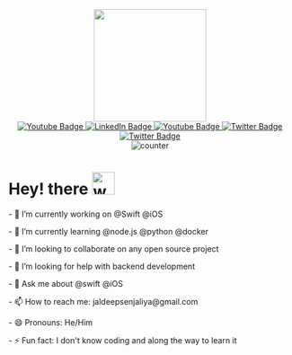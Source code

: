 <div id="header" align="center">
  <img src="https://media.giphy.com/media/M9gbBd9nbDrOTu1Mqx/giphy.gif" width="200" />
 
<div id="badges">
  <a href="https://jaldeepsenjaliya.github.io/About-Me/" target="_blank">
    <img src="https://img.shields.io/badge/About-Me-Green?style=for-the-badge&logo=me&logoColor=white" alt="Youtube Badge"/>
  </a>
  <a href="https://www.linkedin.com/in/jaldeep-senjaliya/" target="_blank">
    <img src="https://img.shields.io/badge/LinkedIn-blue?style=for-the-badge&logo=linkedin&logoColor=white" alt="LinkedIn Badge"/>
  </a>
  <a href="https://www.youtube.com/playlist?list=PLuxNQViSZ8USJ9NX66-fuFO6hNjgGHujG" target="_blank">
    <img src="https://img.shields.io/badge/YouTube-brown?style=for-the-badge&logo=youtube&logoColor=white" alt="Youtube Badge"/>
  </a>
  <a href="https://apps.apple.com/ca/app/201-dap/id1464722926?platform=iphone" target="_blank">
    <img src="https://img.shields.io/badge/appstore-blue?style=for-the-badge&logo=appstore&logoColor=white" alt="Twitter Badge"/>
  </a>
    <a href="https://github.com/JaldeepSenjaliya" target="_blank">
    <img src="https://img.shields.io/badge/github-black?style=for-the-badge&logo=github&logoColor=white" alt="Twitter Badge"/>
  </a><br>
    <img src="https://komarev.com/ghpvc/?username=JaldeepSenjaliya&style=flat-square&color=blue" alt="counter" />
  <div>
<h1 align="left">
  Hey! there
  <img src="https://media.giphy.com/media/hvRJCLFzcasrR4ia7z/giphy.gif" alt="wave" width="40px" height="40px"/>
</h1>
</div>

 <div align="left">
    <p> - 🔭 I’m currently working on @Swift @iOS </p>
    <p> - 🌱 I’m currently learning @node.js @python @docker </p>
    <p> - 👯 I’m looking to collaborate on any open source project</p>
    <p> - 🤔 I’m looking for help with backend development</p>
    <p> - 💬 Ask me about @swift @iOS</p>
    <p> - 📫 How to reach me: jaldeepsenjaliya@gmail.com</p>
    <p> - 😄 Pronouns: He/Him</p>
    <p> - ⚡ Fun fact: I don't know coding and along the way to learn it</p>
</div>

<!--
**JaldeepSenjaliya/JaldeepSenjaliya** is a ✨ _special_ ✨ repository because its `README.md` (this file) appears on your GitHub profile.

https://github.com/rudrabarad/Gifs
https://i.pinimg.com/originals/ce/69/4f/ce694f560636dffcf42ecf40d4f2f962.gif
https://media.giphy.com/media/M9gbBd9nbDrOTu1Mqx/giphy.gif
Here are some ideas to get you started:

-->
